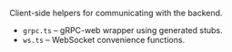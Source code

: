 Client-side helpers for communicating with the backend.

- `grpc.ts` – gRPC-web wrapper using generated stubs.
- `ws.ts` – WebSocket convenience functions.
